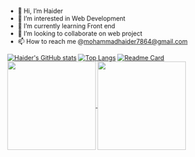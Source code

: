 - 👋 Hi, I’m Haider
- 👀 I’m interested in Web Development
- 🌱 I’m currently learning Front end
- 💞️ I’m looking to collaborate on web project
- 📫 How to reach me @mohammadhaider7864@gmail.com

[![Haider's GitHub stats](https://github-readme-stats.vercel.app/api?username=Haider786x&theme=dark&show_icons=true)](https://github.com/Haider786x/github-readme-stats)
[![Top Langs](https://github-readme-stats.vercel.app/api/top-langs/?username=Haider786x&layout=donut)](https://github.com/Haider786x/github-readme-stats)
[![Readme Card](https://github-readme-stats.vercel.app/api/pin/?username=Haider786x&repo=Recipe-finder)](https://github.com/Haider786x/Recipe-finder)
<a href="https://github.com/Haider786x/github-readme-stats">
  <img height=200 align="center" src="https://github-readme-stats.vercel.app/api?username=Haider786xa" />
</a>
<a href="https://github.com/Haider786x/convoychat">
  <img height=200 align="center" src="https://github-readme-stats.vercel.app/api/top-langs?username=Haider786x&layout=compact&langs_count=8&card_width=320" />
</a>
<!---
Haider786x/Haider786x is a ✨ special ✨ repository because its `README.md` (this file) appears on your GitHub profile.
You can click the Preview link to take a look at your changes.
--->
